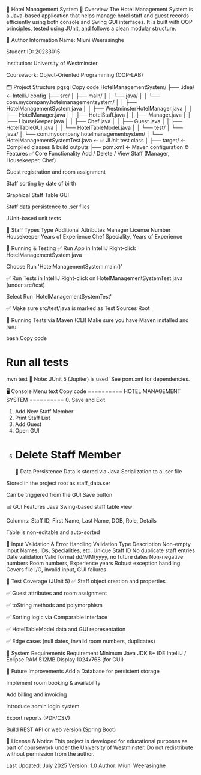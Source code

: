 🏨 Hotel Management System
📌 Overview
The Hotel Management System is a Java-based application that helps manage hotel staff and guest records efficiently using both console and Swing GUI interfaces. It is built with OOP principles, tested using JUnit, and follows a clean modular structure.

👤 Author Information
Name: Miuni Weerasinghe

Student ID: 20233015

Institution: University of Westminster

Coursework: Object-Oriented Programming (OOP-LAB)

🗂️ Project Structure
pgsql
Copy code
HotelManagementSystem/
├── .idea/                        ← IntelliJ config
├── src/
│   ├── main/
│   │   └── java/
│   │       └── com.mycompany.hotelmanagementsystem/
│   │           ├── HotelManagementSystem.java
│   │           ├── WestminsterHotelManager.java
│   │           ├── HotelManager.java
│   │           ├── HotelStaff.java
│   │           ├── Manager.java
│   │           ├── HouseKeeper.java
│   │           ├── Chef.java
│   │           ├── Guest.java
│   │           ├── HotelTableGUI.java
│   │           └── HotelTableModel.java
│
│   └── test/
│       └── java/
│           └── com.mycompany.hotelmanagementsystem/
│               └── HotelManagementSystemTest.java   ← ✅ JUnit test class
│
├── target/                       ← Compiled classes & build outputs
├── pom.xml                       ← Maven configuration
⚙️ Features
✅ Core Functionality
Add / Delete / View Staff (Manager, Housekeeper, Chef)

Guest registration and room assignment

Staff sorting by date of birth

Graphical Staff Table GUI

Staff data persistence to .ser files

JUnit-based unit tests

👥 Staff Types
Type	Additional Attributes
Manager	License Number
Housekeeper	Years of Experience
Chef	Speciality, Years of Experience

🧪 Running & Testing
✅ Run App in IntelliJ
Right-click HotelManagementSystem.java

Choose Run 'HotelManagementSystem.main()'

✅ Run Tests in IntelliJ
Right-click on HotelManagementSystemTest.java (under src/test)

Select Run 'HotelManagementSystemTest'

✅ Make sure src/test/java is marked as Test Sources Root

🧪 Running Tests via Maven (CLI)
Make sure you have Maven installed and run:

bash
Copy code
# Run all tests
mvn test
🧠 Note: JUnit 5 (Jupiter) is used. See pom.xml for dependencies.

🖥️ Console Menu
text
Copy code
========== HOTEL MANAGEMENT SYSTEM ==========
0. Save and Exit
1. Add New Staff Member
2. Print Staff List
3. Add Guest
4. Open GUI
5. Delete Staff Member
   ============================================
   💾 Data Persistence
   Data is stored via Java Serialization to a .ser file

Stored in the project root as staff_data.ser

Can be triggered from the GUI Save button

📊 GUI Features
Java Swing-based staff table view

Columns: Staff ID, First Name, Last Name, DOB, Role, Details

Table is non-editable and auto-sorted

🔐 Input Validation & Error Handling
Validation Type	Description
Non-empty input	Names, IDs, Specialities, etc.
Unique Staff ID	No duplicate staff entries
Date validation	Valid format dd/MM/yyyy, no future dates
Non-negative numbers	Room numbers, Experience years
Robust exception handling	Covers file I/O, invalid input, GUI failures

🧪 Test Coverage (JUnit 5)
✅ Staff object creation and properties

✅ Guest attributes and room assignment

✅ toString methods and polymorphism

✅ Sorting logic via Comparable interface

✅ HotelTableModel data and GUI representation

✅ Edge cases (null dates, invalid room numbers, duplicates)

🔧 System Requirements
Requirement	Minimum
Java	JDK 8+
IDE	IntelliJ / Eclipse
RAM	512MB
Display	1024x768 (for GUI)

🔮 Future Improvements
Add a Database for persistent storage

Implement room booking & availability

Add billing and invoicing

Introduce admin login system

Export reports (PDF/CSV)

Build REST API or web version (Spring Boot)

📃 License & Notice
This project is developed for educational purposes as part of coursework under the University of Westminster.
Do not redistribute without permission from the author.

Last Updated: July 2025
Version: 1.0
Author: Miuni Weerasinghe